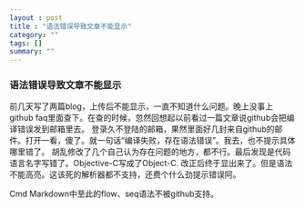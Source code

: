 ```yaml
---
layout : post
title : "语法错误导致文章不能显示"
category: ""
tags: []
summary: ""
---
```


### 语法错误导致文章不能显示
前几天写了两篇blog，上传后不能显示，一直不知道什么问题。晚上没事上github faq里面查下。在查的时候，忽然回想起以前看过一篇文章说github会把编译错误发到邮箱里去。
登录久不登陆的邮箱，果然里面好几封来自github的邮件。打开一看，傻了。就一句话“编译失败，存在语法错误”。我去，也不提示具体哪里错了。
胡乱修改了几个自己认为存在问题的地方，都不行。最后发现是代码语言名字写错了。Objective-C写成了Object-C. 改正后终于显出来了。但是语法不能高亮。这该死的解析器都不支持，还费个什么劲提示错误阿。

Cmd Markdown中至此的flow、seq语法不被github支持。